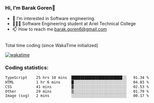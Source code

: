 ###  Hi, I’m Barak Goren👋
- 👀 I’m interested in Software engineering.
- 👨🏼‍🎓 Software Engineering student at Ariel Technical College
- 📫 How to reach me barak.goren6@gmail.com
##
Total time coding (since WakaTime initialized)

[![wakatime](https://wakatime.com/badge/user/5cc5ec80-a806-4ca2-a704-db29274e48cd.svg)](https://wakatime.com/@5cc5ec80-a806-4ca2-a704-db29274e48cd)

   
### Coding statistics:

<!--START_SECTION:waka-->

```txt
TypeScript    25 hrs 10 mins  ███████████████████████░░   91.34 %
HTML          1 hr 6 mins     █░░░░░░░░░░░░░░░░░░░░░░░░   04.03 %
CSS           41 mins         ▓░░░░░░░░░░░░░░░░░░░░░░░░   02.53 %
Other         29 mins         ▒░░░░░░░░░░░░░░░░░░░░░░░░   01.79 %
Image (svg)   2 mins          ░░░░░░░░░░░░░░░░░░░░░░░░░   00.17 %
```

<!--END_SECTION:waka-->

<!---
barakgoren/barakgoren is a ✨ special ✨ repository because its `README.md` (this file) appears on your GitHub profile.
You can click the Preview link to take a look at your changes.
--->
